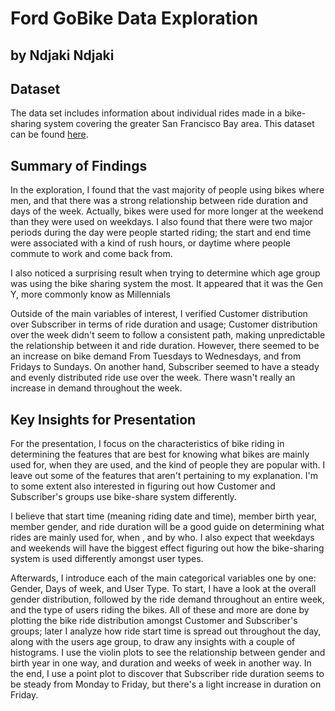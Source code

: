 # Ford GoBike Data Exploration
## by Ndjaki Ndjaki


## Dataset

The data set includes information about individual rides made in a bike-sharing system covering the greater San Francisco Bay area. This dataset can be found [here](https://video.udacity-data.com/topher/2020/October/5f91cf38_201902-fordgobike-tripdata/201902-fordgobike-tripdata.csv).


## Summary of Findings

In the exploration, I found that the vast majority of people using bikes where men, and that there was a strong relationship between ride duration and days of the week. Actually, bikes were used for more longer at the weekend than they were used on weekdays. I also found that there were two major periods during the day were people started riding; the start and end time were associated with a kind of rush hours, or daytime where people commute to work and come back from.

I also noticed a  surprising result when trying to determine which age group was using the bike sharing system the most. It appeared that it was the Gen Y, more commonly know as Millennials

Outside of the main variables of interest, I verified Customer distribution over Subscriber in terms of ride duration and usage; Customer distribution over the week didn't seem to follow a consistent path, making unpredictable the relationship between it and ride duration. However, there seemed to be an increase on bike demand From Tuesdays to Wednesdays, and from Fridays to Sundays. On another hand, Subscriber seemed to have a steady and evenly distributed ride use over the week. There wasn't really an increase in demand throughout the week.


## Key Insights for Presentation

For the presentation, I focus on the characteristics of bike riding in determining the features that are best for knowing what bikes are mainly used for, when they are used, and the kind of people they are popular with. I leave out some of the features that aren't pertaining to my explanation. I'm to some extent also interested in figuring out how Customer and Subscriber's groups use bike-share system differently.

I believe that start time (meaning riding date and time), member birth year, member gender, and ride duration will be a good guide on determining what rides are mainly used for, when , and by who. I also expect that weekdays and weekends will have the biggest effect figuring out how the bike-sharing system is used differently amongst user types.

Afterwards, I introduce each of the main categorical variables one by one: Gender, Days of week, and User Type. To start, I have a look at the overall gender distribution, followed by the ride demand throughout an entire week, and the type of users riding the bikes. All of these and more are done by plotting the
bike ride distribution amongst Customer and Subscriber's groups; later I analyze how ride start time is spread out throughout the day, along with the users age group, to draw any insights with a couple of histograms.
I use the violin plots to see the relationship between gender and birth year in one way, and duration and weeks of week in another way. In the end, I use a point plot to discover that Subscriber ride duration seems to be steady from Monday to Friday, but there's a light increase in duration on Friday.
